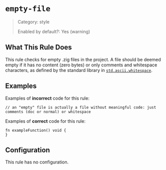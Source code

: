 # `empty-file`

> Category: style
> 
> Enabled by default?: Yes (warning)


## What This Rule Does
This rule checks for empty .zig files in the project.
A file should be deemed empty if it has no content (zero bytes) or only comments and whitespace characters,
as defined by the standard library in [`std.ascii.whitespace`](https://ziglang.org/documentation/master/std/#std.ascii.whitespace).

## Examples

Examples of **incorrect** code for this rule:


```zig
// an "empty" file is actually a file without meaningful code: just comments (doc or normal) or whitespace
```

Examples of **correct** code for this rule:
```zig
fn exampleFunction() void {
}
```

## Configuration
This rule has no configuration.
